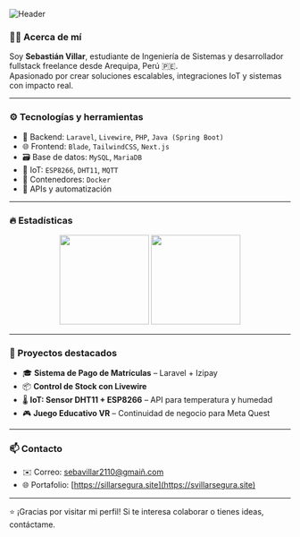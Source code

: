 ![Header](https://capsule-render.vercel.app/api?type=waving&color=gradient&height=200&section=header&text=Hola,%20soy%20Sebastian%20Villar&fontSize=35&fontColor=ffffff)

### 👨‍💻 Acerca de mí

Soy **Sebastián Villar**, estudiante de Ingeniería de Sistemas y desarrollador fullstack freelance desde Arequipa, Perú 🇵🇪.  
Apasionado por crear soluciones escalables, integraciones IoT y sistemas con impacto real.

---

### ⚙️ Tecnologías y herramientas

- 🧠 Backend: `Laravel`, `Livewire`, `PHP`, `Java (Spring Boot)`
- 🌐 Frontend: `Blade`, `TailwindCSS`, `Next.js`
- 🗃️ Base de datos: `MySQL`, `MariaDB`
- 📡 IoT: `ESP8266`, `DHT11`, `MQTT`
- 🐳 Contenedores: `Docker`
- 🔐 APIs y automatización

---

### 🔥 Estadísticas

<div align="center">
  <img src="https://github-readme-stats.vercel.app/api?username=Sebastian609&show_icons=true&theme=tokyonight" height="160"/>
  <img src="https://github-readme-stats.vercel.app/api/top-langs/?username=Sebastian609&layout=compact&theme=tokyonight" height="160"/>
</div>

---

### 🧪 Proyectos destacados

- 🎓 **Sistema de Pago de Matrículas** – Laravel + Izipay
- 📦 **Control de Stock con Livewire**
- 🌡️ **IoT: Sensor DHT11 + ESP8266** – API para temperatura y humedad
- 🎮 **Juego Educativo VR** – Continuidad de negocio para Meta Quest

---

### 📫 Contacto

- ✉️ Correo: [sebavillar2110@gmaiñ.com](mailto:sebavillar2110@gmaiñ.com)
- 🌐 Portafolio: [https://sillarsegura.site](https://svillarsegura.site)

---

⭐ ¡Gracias por visitar mi perfil! Si te interesa colaborar o tienes ideas, contáctame.

